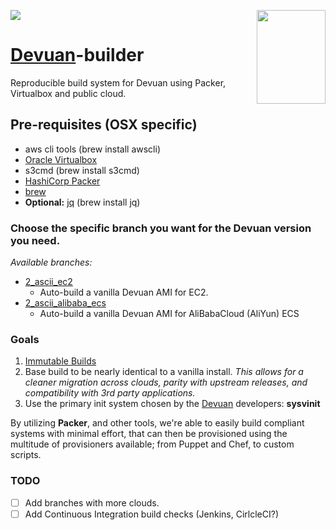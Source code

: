 
<a href="http://consultent.ltd" target="_blank">![](http://consultent.ltd/img/finalelogo.png)</a><a href="https://devuan.org/os/init-freedom/" target="_blank"><img src="https://devuan.org/ui/img/if.png" width="110" height="150" align="right"></a>

# [Devuan](http://devuan.org/)-builder
  Reproducible build system for Devuan using Packer, Virtualbox and public cloud.
## Pre-requisites (OSX specific)

* aws cli tools (brew install awscli)
* [Oracle Virtualbox](https://www.virtualbox.org/)
* s3cmd (brew install s3cmd)
* [HashiCorp Packer](https://packer.io/guides/)
* [brew](https://brew.sh/)
* **Optional:** [jq](https://stedolan.github.io/jq/) (brew install jq)


### Choose the specific branch you want for the Devuan version you need.

*Available branches:*
* [2_ascii_ec2](https://github.com/ConsulTent/devuan-builder/tree/2_ascii_ec2)
  - Auto-build a vanilla Devuan AMI for EC2.
* [2_ascii_alibaba_ecs](https://github.com/ConsulTent/devuan-builder/tree/2_ascii_alibaba_ecs)
  - Auto-build a vanilla Devuan AMI for AliBabaCloud (AliYun) ECS


### Goals
1. [Immutable Builds](https://blog.codeship.com/immutable-infrastructure/)
2. Base build to be nearly identical to a vanilla install.  *This allows for a cleaner migration across clouds, parity with upstream releases, and compatibility with 3rd party applications.*
3. Use the primary init system chosen by the [Devuan](http://devuan.org/) developers: **sysvinit**


By utilizing **Packer**, and other tools, we're able to easily build compliant systems with minimal effort, that can then be provisioned using the multitude of provisioners available; from Puppet and Chef, to custom scripts.

### TODO

- [ ] Add branches with more clouds.
- [ ] Add Continuous Integration build checks (Jenkins, CirlcleCI?)
